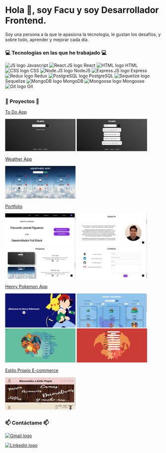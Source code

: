# Hola 👋, soy Facu y soy Desarrollador Frontend.

Soy una persona a la que le apasiona la tecnología, le gustan los desafíos, y sobre todo, aprender y mejorar cada día.

### 💻 Tecnologías en las que he trabajado 💻

<p>
<img src="https://upload.vectorlogo.zone/logos/javascript/images/239ec8a4-163e-4792-83b6-3f6d96911757.svg" alt="JS logo" height="40px">
Javascript
<img src="https://www.vectorlogo.zone/logos/reactjs/reactjs-icon.svg" alt="React.JS logo" height="40px" >
React
<img src="https://www.vectorlogo.zone/logos/w3_html5/w3_html5-icon.svg" alt="HTML logo" height="40px">
HTML
<img src="https://www.pngkey.com/png/full/347-3470911_css3-html-css-js-logo-white.png" alt="CSS logo" height="40px">
CSS
<img src="https://www.vectorlogo.zone/logos/nodejs/nodejs-icon.svg" alt="Node.JS logo" height="40px" >
NodeJS
<img src="https://www.vectorlogo.zone/logos/expressjs/expressjs-icon.svg" alt="Express.JS logo" height="40px" >
Express
<img src="https://javascript.tutorialhorizon.com/files/2016/06/redux-logo.png" alt="Redux logo" height="40px" >
Redux
<img src="https://www.vectorlogo.zone/logos/postgresql/postgresql-icon.svg" alt="PostgreSQL logo" height="40px" >
PostgreSQL
<img src="https://www.vectorlogo.zone/logos/sequelizejs/sequelizejs-icon.svg" alt="Sequelize logo" height="40px" >
Sequelize
<img src="https://www.vectorlogo.zone/logos/mongodb/mongodb-icon.svg" alt="MongoDB logo" height="40px" >
MongoDB
<img src="https://opencollective-production.s3-us-west-1.amazonaws.com/7a00cdd0-fae4-11e7-ae09-7f36f712693a.png" alt="Mongoose logo" height="40px" >
Mongoose
<img src="https://www.vectorlogo.zone/logos/git-scm/git-scm-icon.svg" alt="Git logo" height="40px" >
Git
</p>

##

### 📌 Proyectos 📌

[To Do App](https://github.com/FacundoFigueroa23/To-Do-App)
<p>
  <a><img height="50%" width="45%" src="https://github.com/FacundoFigueroa23/facundofigueroa23/blob/main/images/ToDoApp/To-do-app-1.jpg?raw=true" alt="ToDoApp_1" ></a>
  <a><img height="50%" width="45%" src="https://github.com/FacundoFigueroa23/facundofigueroa23/blob/main/images/ToDoApp/To-do-app-2.jpg?raw=true" alt="ToDoApp_2" ></a>
</p>

[Weather App](https://github.com/FacundoFigueroa23/Weather-App)
<p>
  <a><img height="50%" width="45%" src="https://github.com/FacundoFigueroa23/facundofigueroa23/blob/main/images/WeatherApp/Weather-app.jpg?raw=true" alt="Home-WeatherApp" ></a>
</p>

[Portfolio](https://github.com/FacundoFigueroa23/Portfolio)
<p>
  <a><img height="50%" width="45%" src="https://github.com/FacundoFigueroa23/facundofigueroa23/blob/main/images/Portfolio/Home.jpg?raw=true" alt="Home" ></a>
  <a><img height="50%" width="45%" src="https://github.com/FacundoFigueroa23/facundofigueroa23/blob/main/images/Portfolio/About.jpg?raw=true" alt="About" ></a>
  <a><img height="50%" width="45%" src="https://github.com/FacundoFigueroa23/facundofigueroa23/blob/main/images/Portfolio/Projects.jpg?raw=true" alt="Projects" ></a>
  <a><img height="50%" width="45%" src="https://github.com/FacundoFigueroa23/facundofigueroa23/blob/main/images/Portfolio/Contact.jpg?raw=true" alt="Contact" ></a>
</p>

[Henry Pokemon App](https://github.com/FacundoFigueroa23/Henry-Pokemon-App)
<p>
  <a><img height="50%" width="45%" src="https://github.com/FacundoFigueroa23/facundofigueroa23/blob/main/images/HenryPokemon/LandingPokemon.png?raw=true" alt="Landing" ></a>
  <a><img height="50%" width="45%" src="https://github.com/FacundoFigueroa23/facundofigueroa23/blob/main/images/HenryPokemon/HomePokemon.png?raw=true" alt="Home" ></a>
  <a><img height="50%" width="45%" src="https://github.com/FacundoFigueroa23/facundofigueroa23/blob/main/images/HenryPokemon/DetailPokemon.png?raw=true" alt="Detail" ></a>
  <a><img height="50%" width="45%" src="https://github.com/FacundoFigueroa23/facundofigueroa23/blob/main/images/HenryPokemon/CreatePokemon.png?raw=true" alt="Create" ></a>
</p>

[Estilo Propio E-commerce](https://github.com/BusquetsLA/Proyecto-Grupal-Henry/tree/dev)
<p>
  <a><img height="50%" width="45%" src="https://github.com/FacundoFigueroa23/facundofigueroa23/blob/main/images/EstiloPropio/Home.jpg?raw=true" alt="Home" ></a>
</p>

## 

### 📫 Contáctame 📫

[<img src="https://www.vectorlogo.zone/logos/gmail/gmail-icon.svg" alt="Gmail logo" height="40px" >](mailto:facu.figueroa.dev@gmail.com)

[<img src="https://www.vectorlogo.zone/logos/linkedin/linkedin-icon.svg" alt="Linkedin logo" height="40px" >](https://www.linkedin.com/in/facundo-figueroa-dev)